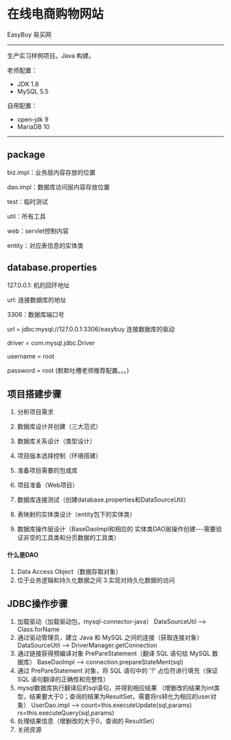 # 在线电商购物网站

EasyBuy 易买网

------------------------------

生产实习样例项目。Java 构建。

老师配置：

- JDK 1.8
- MySQL 5.5

自用配置：

- open-jdk 9
- MariaDB 10

---------------------

## package

biz.impl：业务层内容存放的位置 

dao.impl：数据库访问层内容存放位置 

test：临时测试 

util：所有工具 

web：servlet控制内容 

entity：对应表信息的实体类

## database.properties

127.0.0.1: 机的回环地址 

url: 连接数据库的地址 

3306：数据库端口号 

url = jdbc:mysql://127.0.0.1:3306/easybuy 连接数据库的驱动 

driver = com.mysql.jdbc.Driver 

username = root 

password = root (默默吐槽老师推荐配置。。。)

## 项目搭建步骤

1. 分析项目需求 

2. 数据库设计并创建（三大范式） 

3. 数据库关系设计（类型设计） 

4. 项目版本选择控制（环境搭建） 

5. 准备项目需要的包或库 

6. 项目准备（Web项目） 

7. 数据库连接测试（创建database.properties和DataSourceUtil） 

8. 表映射的实体类设计（entity包下的实体类） 

9. 数据库操作层设计（BaseDaoImpl和相应的 实体类DAO层操作创建---需要验证非空的工具类和分页数据的工具类）



#### 什么是DAO

1. Data Access Object（数据存取对象） 
2. 位于业务逻辑和持久化数据之间 3.实现对持久化数据的访问

## JDBC操作步骤

1. 加载驱动（加载驱动包，mysql-connector-java） DataSourceUtil --> Class.forName 
2. 通过驱动管理员，建立 Java 和 MySQL 之间的连接（获取连接对象） DataSourceUtil  --> DriverManager.getConnection 
3. 通过链接获得预编译对象 PrePareStatement（翻译 SQL 语句给 MySQL 数据库） BaseDaoImpl --> connection.prepareStateMent(sql) 
4. 通过 PrePareStatement 对象，将 SQL 语句中的 '?' 占位符进行填充（保证 SQL 语句翻译的正确性和完整性） 
5. mysql数据库执行翻译后的sql语句，并得到相应结果 （增删改的结果为int类型，结果要大于0；查询的结果为ResultSet，需要将rs转化为相应的user对象） UserDao.impl --> count=this.executeUpdate(sql,params) rs=this.executeQuery(sql,params)
6. 处理结果信息（增删改的大于0，查询的 ResultSet） 
7. 关闭资源